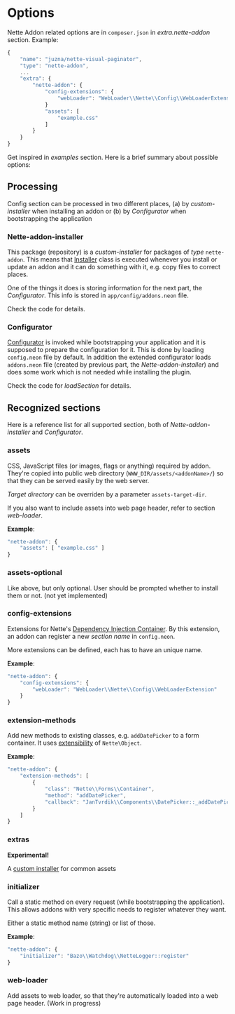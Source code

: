 # Options

Nette Addon related options are in `composer.json` in *extra.nette-addon* section. Example:
```js
{
	"name": "juzna/nette-visual-paginator",
	"type": "nette-addon",
	...
	"extra": {
		"nette-addon": {
			"config-extensions": {
				"webLoader": "WebLoader\\Nette\\Config\\WebLoaderExtension"
			}
			"assets": [
				"example.css"
			]
		}
	}
}
```

Get inspired in *examples* section. Here is a brief summary about possible options:


## Processing
Config section can be processed in two different places,
 (a) by *custom-installer* when installing an addon or
 (b) by *Configurator* when bootstrapping the application


### Nette-addon-installer
This package (repository) is a *custom-installer* for packages of *type* `nette-addon`.
 This means that [Installer](https://github.com/juzna/nette-addon-installer/blob/master/src/Nette/Addons/Installer.php)
 class is executed whenever you install or update an addon and it can do something with it, e.g. copy files to correct places.

 One of the things it does is storing information for the next part, the *Configurator*. This info is stored in `app/config/addons.neon` file.

 Check the code for details.


### Configurator
[Configurator](https://github.com/juzna/nette-addons-sandbox/blob/addons/app/model/Configurator.php) is invoked while bootstrapping your application
 and it is supposed to prepare the configuration for it. This is done by loading `config.neon` file by default. In addition the extended configurator
 loads `addons.neon` file (created by previous part, the *Nette-addon-installer*) and does some work which is not needed while installing the plugin.

 Check the code for *loadSection<sectionName>* for details.




## Recognized sections

Here is a reference list for all supported section, both of *Nette-addon-installer* and *Configurator*.


### assets
CSS, JavaScript files (or images, flags or anything) required by addon. They're copied into public web directory (`WWW_DIR/assets/<addonName>/`)
 so that they can be served easily by the web server.

 *Target directory* can be overriden by a parameter `assets-target-dir`.

 If you also want to include assets into web page header, refer to section *web-loader*.

**Example**:
```js
"nette-addon": {
	"assets": [ "example.css" ]
}
```


### assets-optional
Like above, but only optional. User should be prompted whether to install them or not.
(not yet implemented)


### config-extensions
Extensions for Nette's [Dependency Injection Container](http://doc.nette.org/en/dependency-injection). By this extension,
 an addon can register a new *section name* in `config.neon`.

 More extensions can be defined, each has to have an unique name.

**Example**:
```js
"nette-addon": {
	"config-extensions": {
		"webLoader": "WebLoader\\Nette\\Config\\WebLoaderExtension"
	}
}
```


### extension-methods
Add new methods to existing classes, e.g. `addDatePicker` to a form container. It uses [extensibility](http://doc.nette.org/en/php-language-enhancements)
 of `Nette\Object`.


**Example**:
```js
"nette-addon": {
	"extension-methods": [
		{
			"class": "Nette\\Forms\\Container",
			"method": "addDatePicker",
			"callback": "JanTvrdik\\Components\\DatePicker::_addDatePicker"
		}
	]
}
```


### extras
**Experimental!**

A [custom installer](https://github.com/juzna/nette-extras) for common assets



### initializer
Call a static method on every request (while bootstrapping the application). This allows addons with very specific needs
 to register whatever they want.

 Either a static method name (string) or list of those.

**Example**:
```js
"nette-addon": {
	"initializer": "Bazo\\Watchdog\\NetteLogger::register"
}
```



### web-loader
Add assets to web loader, so that they're automatically loaded into a web page header.
(Work in progress)
